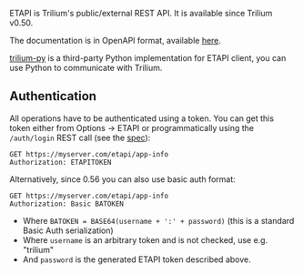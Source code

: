 ETAPI is Trilium's public/external REST API. It is available since Trilium v0.50.

The documentation is in OpenAPI format, available [here](https://github.com/zadam/trilium/blob/master/src/etapi/etapi.openapi.yaml).

[trilium-py](https://github.com/Nriver/trilium-py) is a third-party Python implementation for ETAPI client, you can use Python to communicate with Trilium.

## Authentication

All operations have to be authenticated using a token. You can get this token either from Options -> ETAPI or programmatically using the `/auth/login` REST call (see the [spec](https://github.com/zadam/trilium/blob/master/src/etapi/etapi.openapi.yaml)):

```
GET https://myserver.com/etapi/app-info
Authorization: ETAPITOKEN
```

Alternatively, since 0.56 you can also use basic auth format:

```
GET https://myserver.com/etapi/app-info
Authorization: Basic BATOKEN
```

* Where `BATOKEN = BASE64(username + ':' + password)` (this is a standard Basic Auth serialization)
* Where `username` is an arbitrary token and is not checked, use e.g. "trilium"
* And `password` is the generated ETAPI token described above. 
